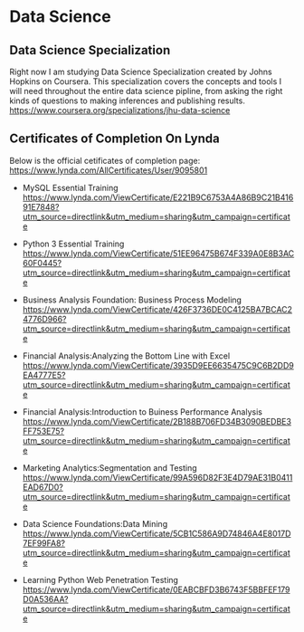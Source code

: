 # Data Science
## Data Science Specialization
Right now I am studying Data Science Specialization created by Johns Hopkins on Coursera. This specialization covers the concepts and tools I will need throughout the entire data science pipline, from asking the right kinds of questions to making inferences and publishing results.
https://www.coursera.org/specializations/jhu-data-science 

## Certificates of Completion On Lynda  
Below is the official cetificates of completion page: 
https://www.lynda.com/AllCertificates/User/9095801  

*  MySQL Essential Training 
https://www.lynda.com/ViewCertificate/E221B9C6753A4A86B9C21B41691E7848?utm_source=directlink&utm_medium=sharing&utm_campaign=certificate

*  Python 3 Essential Training
https://www.lynda.com/ViewCertificate/51EE96475B674F339A0E8B3AC60F0445?utm_source=directlink&utm_medium=sharing&utm_campaign=certificate

* Business Analysis Foundation: Business Process Modeling 
https://www.lynda.com/ViewCertificate/426F3736DE0C4125BA7BCAC24776D966?utm_source=directlink&utm_medium=sharing&utm_campaign=certificate

* Financial Analysis:Analyzing the Bottom Line with Excel 
https://www.lynda.com/ViewCertificate/3935D9EE6635475C9C6B2DD9EA4777E5?utm_source=directlink&utm_medium=sharing&utm_campaign=certificate

* Financial Analysis:Introduction to Buiness Performance Analysis
https://www.lynda.com/ViewCertificate/2B188B706FD34B3090BEDBE3FF753E75?utm_source=directlink&utm_medium=sharing&utm_campaign=certificate

* Marketing Analytics:Segmentation and Testing
https://www.lynda.com/ViewCertificate/99A596D82F3E4D79AE31B0411EAD67D0?utm_source=directlink&utm_medium=sharing&utm_campaign=certificate

* Data Science Foundations:Data Mining
https://www.lynda.com/ViewCertificate/5CB1C586A9D74846A4E8017D7EF99FA8?utm_source=directlink&utm_medium=sharing&utm_campaign=certificate

* Learning Python Web Penetration Testing
https://www.lynda.com/ViewCertificate/0EABCBFD3B6743F5BBFEF179D0A536AA?utm_source=directlink&utm_medium=sharing&utm_campaign=certificate



